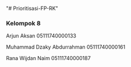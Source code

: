 "# Prioritisasi-FP-RK" 

<h3>Kelompok 8</h3>

<p>Arjun Aksan		 			      05111740000133</p>
<p>Muhammad Dzaky Abdurrahman		05111740000161</p>	
<p>Rana Wijdan Naim 				05111740000187</p>



